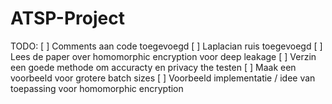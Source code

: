 # ATSP-Project
TODO:
  [ ] Comments aan code toegevoegd
  [ ] Laplacian ruis toegevoegd
  [ ] Lees de paper over homomorphic encryption voor deep leakage
  [ ] Verzin een goede methode om accuracty en privacy the testen
  [ ] Maak een voorbeeld voor grotere batch sizes
  [ ] Voorbeeld implementatie / idee van toepassing voor homomorphic encryption

